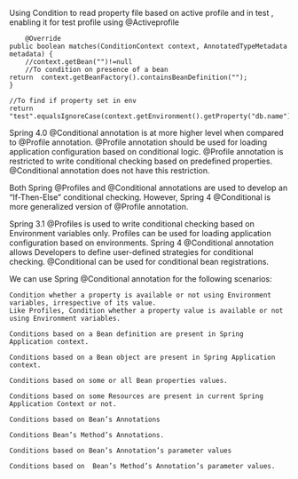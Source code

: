 Using Condition to read property file based on active profile and in test , enabling it for test profile
using @Activeprofile

     	@Override
	public boolean matches(ConditionContext context, AnnotatedTypeMetadata metadata) {
		//context.getBean("")!=null
		//To condition on presence of a bean
	return	context.getBeanFactory().containsBeanDefinition("");
	}
	
	//To find if property set in env
	return	"test".equalsIgnoreCase(context.getEnvironment().getProperty("db.name"));
	
Spring 4.0 @Conditional annotation is at more higher level when compared to @Profile annotation. @Profile annotation should be used for loading application configuration based on conditional logic.
@Profile annotation is restricted to write conditional checking based on predefined properties. @Conditional annotation does not have this restriction.

Both Spring @Profiles and @Conditional annotations are used to develop an “If-Then-Else” conditional checking. However, Spring 4 @Conditional  is more generalized version of @Profile annotation.

Spring 3.1 @Profiles is used to write conditional checking based on Environment variables only. Profiles can be used for loading application configuration based on environments.
Spring 4 @Conditional annotation allows Developers to define user-defined strategies for conditional checking. @Conditional can be used for conditional bean registrations.

We can use Spring @Conditional annotation for the following scenarios:

	Condition whether a property is available or not using Environment variables, irrespective of its value.
	Like Profiles, Condition whether a property value is available or not using Environment variables.

	Conditions based on a Bean definition are present in Spring Application context.

	Conditions based on a Bean object are present in Spring Application context.

	Conditions based on some or all Bean properties values.

	Conditions based on some Resources are present in current Spring Application Context or not.

	Conditions based on Bean’s Annotations

	Conditions Bean’s Method’s Annotations.

	Conditions based on Bean’s Annotation’s parameter values

	Conditions based on  Bean’s Method’s Annotation’s parameter values.
	
